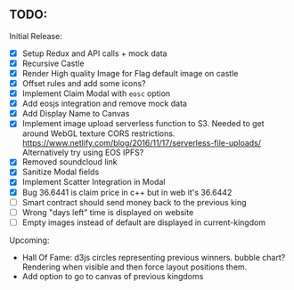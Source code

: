 ## TODO:


Initial Release:
* [x] Setup Redux and API calls + mock data
* [x] Recursive Castle
* [x] Render High quality Image for Flag default image on castle
* [x] Offset rules and add some icons?
* [x] Implement Claim Modal with `eosc` option
* [x] Add eosjs integration and remove mock data
* [x] Add Display Name to Canvas
* [x] Implement image upload serverless function to S3.
        Needed to get around WebGL texture CORS restrictions.
        https://www.netlify.com/blog/2016/11/17/serverless-file-uploads/
        Alternatively try using EOS IPFS?
* [x] Removed soundcloud link
* [x] Sanitize Modal fields
* [x] Implement Scatter Integration in Modal
* [x] Bug 36.6441 is claim price in c++ but in web it's 36.6442
* [ ] Smart contract should send money back to the previous king
* [ ] Wrong "days left" time is displayed on website
* [ ] Empty images instead of default are displayed in current-kingdom

Upcoming:
* Hall Of Fame: d3js circles representing previous winners. bubble chart? Rendering when visible and then force layout positions them.
* Add option to go to canvas of previous kingdoms
